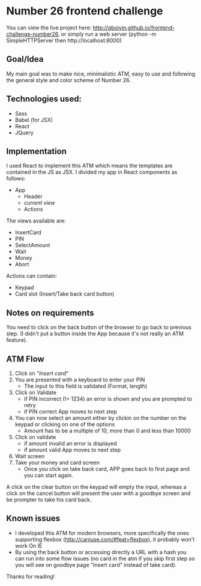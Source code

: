 # Number 26 frontend challenge

You can view the live project here: http://gboivin.github.io/frontend-challenge-number26, or simply run a web server (python -m SimpleHTTPServer then http://localhost:8000)

## Goal/Idea

My main goal was to make nice, minimalistic ATM, easy to use and following the general style and color scheme of Number 26.

## Technologies used:
  - Sass
  - Babel (for JSX)
  - React
  - JQuery

## Implementation
I used React to implement this ATM which means the templates are contained in the JS as JSX. I divided my app in React components as follows:
 - App
    - Header
    - _current view_
    - Actions

The views available are:
- InsertCard
- PIN
- SelectAmount
- Wait
- Money
- Abort

Actions can contain:
- Keypad
- Card slot (Insert/Take back card button)
    
## Notes on requirements
You need to click on the back button of the browser to go back to previous step. (I didn't put a button inside the App because it's not really an ATM feature).
## ATM Flow
 1. Click on "_Insert card_"
 2. You are presented with a keyboard to enter your PIN
    - The input to this field is validated (Format, length)
 3. Click on Validate
    - if PIN incorrect (!= 1234) an error is shown and you are prompted to retry
    - if PIN correct App moves to next step
 4. You can now select an amount either by clickin on the number on the keypad or clicking on one of the options
    - Amount has to be a multiple of 10, more than 0 and less than 10000
5. Click on validate
     - if amount invalid an error is displayed
    - if amount valid App moves to next step
6. Wait screen
7. Take your money and card screen
    - Once you click on take back card, APP goes back to first page and you can start again.

A click on the clear button on the keypad will empty the input, whereas a click on the cancel button will present the user with a goodbye screen and be prompter to take his card back.

## Known issues
- I developed this ATM for modern browsers, more specifically the ones supporting flexbox (http://caniuse.com/#feat=flexbox), it probably won't work On IE
- By using the back button or accessing directly a URL with a hash you can run into some flow issues (no card in the atm if you skip first step so you will see on goodbye page "Insert card" instead of take card).

Thanks for reading!

